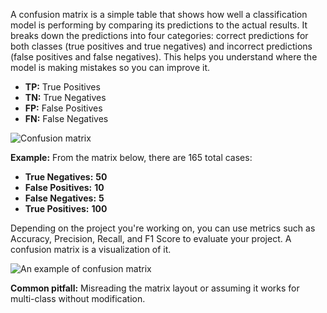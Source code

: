 A confusion matrix is a simple table that shows how well a classification model is performing by comparing its predictions to the actual results. It breaks down the predictions into four categories: correct predictions for both classes (true positives and true negatives) and incorrect predictions (false positives and false negatives). This helps you understand where the model is making mistakes so you can improve it.

- **TP:** True Positives
- **TN:** True Negatives
- **FP:** False Positives
- **FN:** False Negatives

![Confusion matrix](https://assets.roadmap.sh/guest/actual-values-qnezf.png)

**Example:** From the matrix below, there are 165 total cases:

- **True Negatives:** **50**
- **False Positives:** **10**
- **False Negatives:** **5**
- **True Positives:** **100**

Depending on the project you're working on, you can use metrics such as Accuracy, Precision, Recall, and F1 Score to evaluate your project. A confusion matrix is a visualization of it.

![An example of confusion matrix](https://assets.roadmap.sh/guest/sample-confusion-matrix-l4q8i.png)

**Common pitfall:** Misreading the matrix layout or assuming it works for multi-class without modification. 